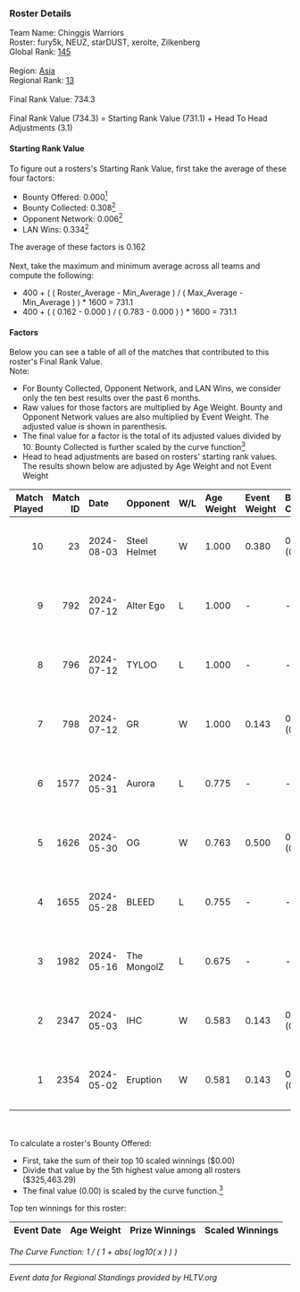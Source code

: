 ### Roster Details<br />
Team Name: Chinggis Warriors<br />
Roster: fury5k, NEUZ, starDUST, xerolte, Zilkenberg<br />
Global Rank: [145](../standings_global.md)<br />
<br />
Region: [Asia]( ../standings_asia.md)<br />
Regional Rank: [13]( ../standings_asia.md)<br />
<br />
Final Rank Value:  734.3<br />
<br />
Final Rank Value (734.3) = Starting Rank Value (731.1) + Head To Head Adjustments (3.1)<br />

#### Starting Rank Value<br />
To figure out a rosters's Starting Rank Value, first take the average of these four factors:<br />
- Bounty Offered: 0.000[<sup>1</sup>](#table2)
- Bounty Collected: 0.308[<sup>2</sup>](#table1)
- Opponent Network: 0.006[<sup>2</sup>](#table1)
- LAN Wins: 0.334[<sup>2</sup>](#table1)

The average of these factors is 0.162<br />
<br />
Next, take the maximum and minimum average across all teams and compute the following:<br />
- 400 + ( ( Roster_Average - Min_Average ) / ( Max_Average - Min_Average ) ) * 1600 = 731.1
- 400 + ( ( 0.162 - 0.000 ) / ( 0.783 - 0.000 ) ) * 1600 = 731.1


#### Factors<br />
Below you can see a table of all of the matches that contributed to this roster's Final Rank Value.<br />
Note:<br />

- For Bounty Collected, Opponent Network, and LAN Wins, we consider only the ten best results over the past 6 months.
- Raw values for those factors are multiplied by Age Weight. Bounty and Opponent Network values are also multiplied by Event Weight. The adjusted value is shown in parenthesis.
- The final value for a factor is the total of its adjusted values divided by 10. Bounty Collected is further scaled by the curve function[<sup>3</sup>](#curveFunction)
- Head to head adjustments are based on rosters' starting rank values. The results shown below are adjusted by Age Weight and not Event Weight
<span id="table1"></span><br />


| Match Played | Match ID | Date       | Opponent     | W/L | Age Weight | Event Weight | Bounty Collected | Opponent Network | LAN Wins  | H2H Adj. | Roster                                      |
| -: | -: | :- | :- | :- | :- | :- | :- | :- | :- | -: | :- |
|           10 |       23 | 2024-08-03 | Steel Helmet | W   | 1.000      | 0.380        | 0.006 (0.002)    | 0.000 (0.000)    | 1 (1.000) |     7.64 | fury5k, NEUZ, starDUST, xerolte, Zilkenberg |
|            9 |      792 | 2024-07-12 | Alter Ego    | L   | 1.000      | -            | -                | -                | -         |   -24.01 | fury5k, NEUZ, starDUST, xerolte, Zilkenberg |
|            8 |      796 | 2024-07-12 | TYLOO        | L   | 1.000      | -            | -                | -                | -         |   -16.26 | fury5k, NEUZ, starDUST, xerolte, Zilkenberg |
|            7 |      798 | 2024-07-12 | GR           | W   | 1.000      | 0.143        | 0.008 (0.001)    | 0.076 (0.011)    | 0 (0.000) |    11.42 | fury5k, NEUZ, starDUST, xerolte, Zilkenberg |
|            6 |     1577 | 2024-05-31 | Aurora       | L   | 0.775      | -            | -                | -                | -         |    -0.30 | fury5k, NEUZ, starDUST, xerolte, Zilkenberg |
|            5 |     1626 | 2024-05-30 | OG           | W   | 0.763      | 0.500        | 0.140 (0.053)    | 0.129 (0.049)    | 1 (0.763) |    19.92 | fury5k, NEUZ, starDUST, xerolte, Zilkenberg |
|            4 |     1655 | 2024-05-28 | BLEED        | L   | 0.755      | -            | -                | -                | -         |    -0.69 | fury5k, NEUZ, starDUST, xerolte, Zilkenberg |
|            3 |     1982 | 2024-05-16 | The MongolZ  | L   | 0.675      | -            | -                | -                | -         |    -0.03 | fury5k, NEUZ, starDUST, xerolte, Zilkenberg |
|            2 |     2347 | 2024-05-03 | IHC          | W   | 0.583      | 0.143        | 0.000 (0.000)    | 0.023 (0.002)    | 1 (0.583) |     2.98 | fury5k, NEUZ, starDUST, xerolte, Zilkenberg |
|            1 |     2354 | 2024-05-02 | Eruption     | W   | 0.581      | 0.143        | 0.000 (0.000)    | 0.000 (0.000)    | 1 (0.581) |     2.46 | fury5k, NEUZ, starDUST, xerolte, Zilkenberg |

<br />
<span id="table2"></span><br />
To calculate a roster's Bounty Offered:<br />

- First, take the sum of their top 10 scaled winnings ($0.00)
- Divide that value by the 5th highest value among all rosters ($325,463.29)
- The final value (0.00) is scaled by the curve function.[<sup>3</sup>](#curveFunction)

Top ten winnings for this roster:<br />

| Event Date | Age Weight | Prize Winnings | Scaled Winnings |
| :- | -: | :- | :- |


<span id="curveFunction"></span>_The Curve Function: 1 / ( 1 + abs( log10( x ) ) )_<br />

---
_Event data for Regional Standings provided by HLTV.org_<br />
